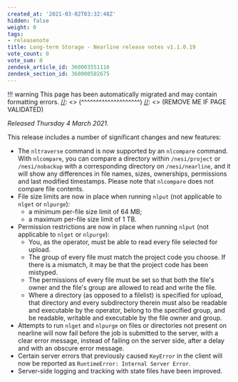 ```yaml
---
created_at: '2021-03-02T03:32:48Z'
hidden: false
weight: 0
tags:
- releasenote
title: Long-term Storage - Nearline release notes v1.1.0.19
vote_count: 0
vote_sum: 0
zendesk_article_id: 360003551116
zendesk_section_id: 360000502675
---
```




[//]: <> (REMOVE ME IF PAGE VALIDATED)
[//]: <> (vvvvvvvvvvvvvvvvvvvv)
!!! warning
    This page has been automatically migrated and may contain formatting errors.
[//]: <> (^^^^^^^^^^^^^^^^^^^^)
[//]: <> (REMOVE ME IF PAGE VALIDATED)

*Released Thursday 4 March 2021.*

This release includes a number of significant changes and new features:

-   The `nltraverse` command is now supported by an `nlcompare` command.
    With `nlcompare`, you can compare a directory within `/nesi/project`
    or `/nesi/nobackup` with a corresponding directory on
    `/nesi/nearline`, and it will show any differences in file names,
    sizes, ownerships, permissions and last modified timestamps. Please
    note that `nlcompare` does not compare file contents.
-   File size limits are now in place when running `nlput` (not
    applicable to `nlget` or `nlpurge`):
    -   a minimum per-file size limit of 64 MB;
    -   a maximum per-file size limit of 1 TB.
-   Permission restrictions are now in place when running `nlput` (not
    applicable to `nlget` or `nlpurge`):
    -   You, as the operator, must be able to read every file selected
        for upload.
    -   The group of every file must match the project code you choose.
        If there is a mismatch, it may be that the project code has been
        mistyped.
    -   The permissions of every file must be set so that both the
        file's owner and the file's group are allowed to read and write
        the file.
    -   Where a directory (as opposed to a filelist) is specified for
        upload, that directory and every subdirectory therein must also
        be readable and executable by the operator, belong to the
        specified group, and be readable, writable and executable by the
        file owner and group.
-   Attempts to run `nlget` and `nlpurge` on files or directories not
    present on nearline will now fail before the job is submitted to the
    server, with a clear error message, instead of failing on the server
    side, after a delay and with an obscure error message.
-   Certain server errors that previously caused `KeyError` in the
    client will now be reported as
    `RuntimeError: Internal Server Error`.
-   Server-side logging and tracking with state files have been
    improved.